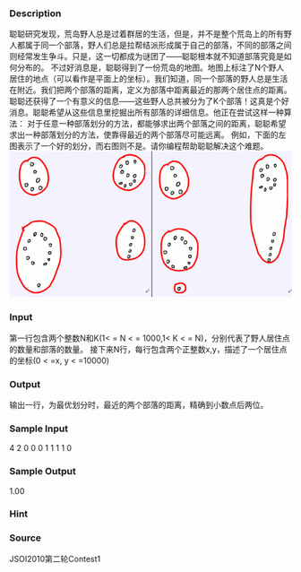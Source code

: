 
### Description
聪聪研究发现，荒岛野人总是过着群居的生活，但是，并不是整个荒岛上的所有野人都属于同一个部落，野人们总是拉帮结派形成属于自己的部落，不同的部落之间则经常发生争斗。只是，这一切都成为谜团了——聪聪根本就不知道部落究竟是如何分布的。  不过好消息是，聪聪得到了一份荒岛的地图。地图上标注了N个野人居住的地点（可以看作是平面上的坐标）。我们知道，同一个部落的野人总是生活在附近。我们把两个部落的距离，定义为部落中距离最近的那两个居住点的距离。聪聪还获得了一个有意义的信息——这些野人总共被分为了K个部落！这真是个好消息。聪聪希望从这些信息里挖掘出所有部落的详细信息。他正在尝试这样一种算法：  对于任意一种部落划分的方法，都能够求出两个部落之间的距离，聪聪希望求出一种部落划分的方法，使靠得最近的两个部落尽可能远离。 例如，下面的左图表示了一个好的划分，而右图则不是。请你编程帮助聪聪解决这个难题。   ![](/JudgeOnline/images/1821.jpg)
### Input
第一行包含两个整数N和K(1< = N < = 1000,1< K < = N)，分别代表了野人居住点的数量和部落的数量。
接下来N行，每行包含两个正整数x,y，描述了一个居住点的坐标(0 < =x, y < =10000)
### Output
输出一行，为最优划分时，最近的两个部落的距离，精确到小数点后两位。
### Sample Input
4 2
0 0
0 1
1 1
1 0	



### Sample Output
1.00


### Hint

### Source
JSOI2010第二轮Contest1